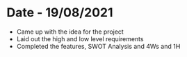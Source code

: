 # Date - 19/08/2021
 * Came up with the idea for the project
 * Laid out the high and low level requirements
 * Completed the features, SWOT Analysis and 4Ws and 1H